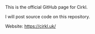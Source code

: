 This is the official GitHub page for Cirkl.

I will post source code on this repository. 

Website: https://cirkl.uk/
